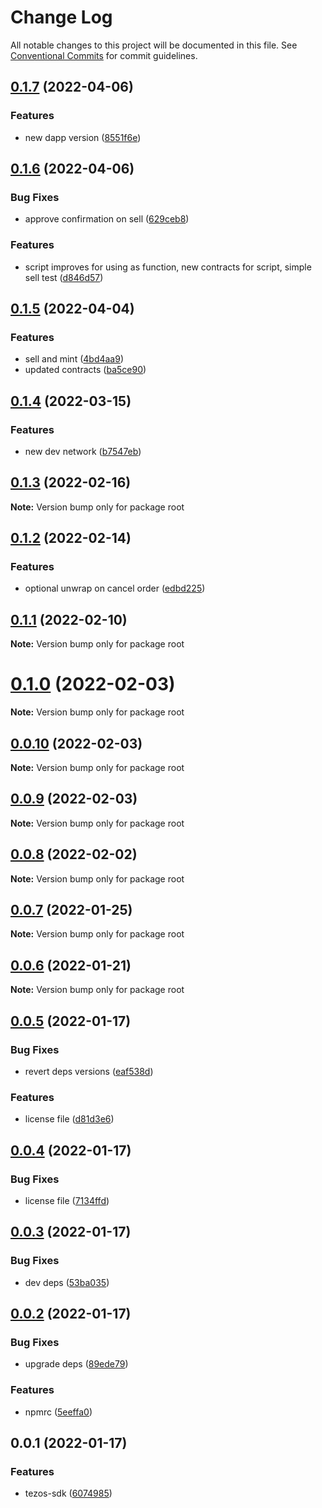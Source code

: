 # Change Log

All notable changes to this project will be documented in this file.
See [Conventional Commits](https://conventionalcommits.org) for commit guidelines.

## [0.1.7](https://github.com/rarible/tezos-sdk/compare/v0.1.6...v0.1.7) (2022-04-06)


### Features

* new dapp version ([8551f6e](https://github.com/rarible/tezos-sdk/commit/8551f6e94413929226de23b41d50e8cb1faeffbf))





## [0.1.6](https://github.com/rarible/tezos-sdk/compare/v0.1.5...v0.1.6) (2022-04-06)


### Bug Fixes

* approve confirmation on sell ([629ceb8](https://github.com/rarible/tezos-sdk/commit/629ceb8e47c224a18fb7a2dafbabd670075e92a8))


### Features

* script improves for using as function, new contracts for script, simple sell test ([d846d57](https://github.com/rarible/tezos-sdk/commit/d846d575b1d7063e4034cb42a6f96fc4c0255166))





## [0.1.5](https://github.com/rarible/tezos-sdk/compare/v0.1.4...v0.1.5) (2022-04-04)


### Features

* sell and mint ([4bd4aa9](https://github.com/rarible/tezos-sdk/commit/4bd4aa9bf709aa64ec74496e1e8a5b0ea3502cc3))
* updated contracts ([ba5ce90](https://github.com/rarible/tezos-sdk/commit/ba5ce90f87e85c59e728fdf27d108156c03f4f4b))





## [0.1.4](https://github.com/rarible/tezos-sdk/compare/v0.1.3...v0.1.4) (2022-03-15)


### Features

* new dev network ([b7547eb](https://github.com/rarible/tezos-sdk/commit/b7547eb51252211c64de4d369b062d7f40e53262))





## [0.1.3](https://github.com/rarible/tezos-sdk/compare/v0.1.2...v0.1.3) (2022-02-16)

**Note:** Version bump only for package root





## [0.1.2](https://github.com/rarible/tezos-sdk/compare/v0.1.1...v0.1.2) (2022-02-14)


### Features

* optional unwrap on cancel order ([edbd225](https://github.com/rarible/tezos-sdk/commit/edbd225f79ba0284d9100f7512e45b16445220bf))





## [0.1.1](https://github.com/rarible/tezos-sdk/compare/v0.1.0...v0.1.1) (2022-02-10)

**Note:** Version bump only for package root





# [0.1.0](https://github.com/rarible/tezos-sdk/compare/v0.0.10...v0.1.0) (2022-02-03)

**Note:** Version bump only for package root






## [0.0.10](https://github.com/rarible/tezos-sdk/compare/v0.0.9...v0.0.10) (2022-02-03)

**Note:** Version bump only for package root





## [0.0.9](https://github.com/rarible/tezos-sdk/compare/v0.0.8...v0.0.9) (2022-02-03)

**Note:** Version bump only for package root





## [0.0.8](https://github.com/rarible/tezos-sdk/compare/v0.0.7...v0.0.8) (2022-02-02)

**Note:** Version bump only for package root





## [0.0.7](https://github.com/rarible/tezos-sdk/compare/v0.0.6...v0.0.7) (2022-01-25)

**Note:** Version bump only for package root





## [0.0.6](https://github.com/rarible/tezos-sdk/compare/v0.0.5...v0.0.6) (2022-01-21)

**Note:** Version bump only for package root





## [0.0.5](https://github.com/rarible/tezos-sdk/compare/v0.0.4...v0.0.5) (2022-01-17)


### Bug Fixes

* revert deps versions ([eaf538d](https://github.com/rarible/tezos-sdk/commit/eaf538d3ec0c215861318e2d5259ce89a7e799d8))


### Features

* license file ([d81d3e6](https://github.com/rarible/tezos-sdk/commit/d81d3e649190b42e1b682433f2e37b86e5673917))





## [0.0.4](https://github.com/rarible/tezos-sdk/compare/v0.0.3...v0.0.4) (2022-01-17)


### Bug Fixes

* license file ([7134ffd](https://github.com/rarible/tezos-sdk/commit/7134ffdbc288d19e80e6b38d63990345661b9f40))





## [0.0.3](https://github.com/rarible/tezos-sdk/compare/v0.0.2...v0.0.3) (2022-01-17)


### Bug Fixes

* dev deps ([53ba035](https://github.com/rarible/tezos-sdk/commit/53ba035899c48220ba25b9cc748f74f7ce33a875))





## [0.0.2](https://github.com/rarible/tezos-sdk/compare/v0.0.1...v0.0.2) (2022-01-17)


### Bug Fixes

* upgrade deps ([89ede79](https://github.com/rarible/tezos-sdk/commit/89ede7993fede6fb34dc8d4e70c02095d5063c14))


### Features

* npmrc ([5eeffa0](https://github.com/rarible/tezos-sdk/commit/5eeffa087c1650f42d2d8ce0afaad595ca21e156))





## 0.0.1 (2022-01-17)


### Features

* tezos-sdk ([6074985](https://github.com/rarible/tezos-sdk/commit/60749857fea2eac43e93ee1bc69885f6962aee84))
